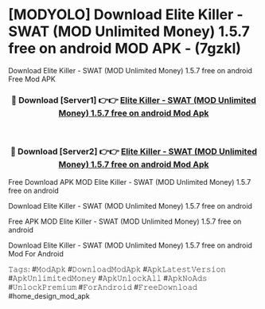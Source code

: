 # [MODYOLO] Download Elite Killer - SWAT (MOD Unlimited Money) 1.5.7 free on android MOD APK - (7gzkl)
Download Elite Killer - SWAT (MOD Unlimited Money) 1.5.7 free on android Free Mod APK

<div align="center">
<h3>🔴 Download [Server1] 👉👉 <a href="https://apk-comot.site?title=Elite_Killer_-_SWAT_(MOD_Unlimited_Money)_1.5.7_free_on_android">Elite Killer - SWAT (MOD Unlimited Money) 1.5.7 free on android Mod Apk</a></h3><br>

<h3>🔴 Download [Server2] 👉👉 <a href="https://apk-comot.site?title=Elite_Killer_-_SWAT_(MOD_Unlimited_Money)_1.5.7_free_on_android">Elite Killer - SWAT (MOD Unlimited Money) 1.5.7 free on android Mod Apk</a></h3>
</div>


Free Download APK MOD Elite Killer - SWAT (MOD Unlimited Money) 1.5.7 free on android

Download Elite Killer - SWAT (MOD Unlimited Money) 1.5.7 free on android 

Free APK MOD Elite Killer - SWAT (MOD Unlimited Money) 1.5.7 free on android 

Download Elite Killer - SWAT (MOD Unlimited Money) 1.5.7 free on android Mod For Android

𝚃𝚊𝚐𝚜: #𝙼𝚘𝚍𝙰𝚙𝚔 #𝙳𝚘𝚠𝚗𝚕𝚘𝚊𝚍𝙼𝚘𝚍𝙰𝚙𝚔 #𝙰𝚙𝚔𝙻𝚊𝚝𝚎𝚜𝚝𝚅𝚎𝚛𝚜𝚒𝚘𝚗 #𝙰𝚙𝚔𝚄𝚗𝚕𝚒𝚖𝚒𝚝𝚎𝚍𝙼𝚘𝚗𝚎𝚢 #𝙰𝚙𝚔𝚄𝚗𝚕𝚘𝚌𝚔𝙰𝚕𝚕 #𝙰𝚙𝚔𝙽𝚘𝙰𝚍𝚜 #𝚄𝚗𝚕𝚘𝚌𝚔𝙿𝚛𝚎𝚖𝚒𝚞𝚖 #𝙵𝚘𝚛𝙰𝚗𝚍𝚛𝚘𝚒𝚍 #𝙵𝚛𝚎𝚎𝙳𝚘𝚠𝚗𝚕𝚘𝚊𝚍 #home_design_mod_apk